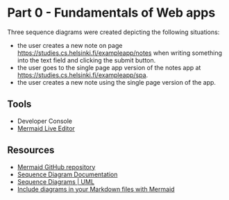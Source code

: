 # Part 0 - Fundamentals of Web apps

Three sequence diagrams were created depicting the following situations:
- the user creates a new note on page https://studies.cs.helsinki.fi/exampleapp/notes when writing something into the text field and clicking the submit button.
- the user goes to the single page app version of the notes app at https://studies.cs.helsinki.fi/exampleapp/spa.
- the user creates a new note using the single page version of the app.

## Tools 
- Developer Console
- [Mermaid Live Editor](https://mermaid.live/)

## Resources
- [Mermaid GitHub repository](https://github.com/mermaid-js/mermaid)
- [Sequence Diagram Documentation](https://mermaid-js.github.io/mermaid/#/sequenceDiagram?id=messages)
- [Sequence Diagrams | UML](https://www.geeksforgeeks.org/unified-modeling-language-uml-sequence-diagrams)
- [Include diagrams in your Markdown files with Mermaid](https://github.blog/2022-02-14-include-diagrams-markdown-files-mermaid/)

